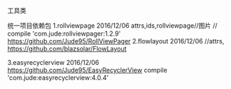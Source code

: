 工具类

统一项目依赖包
1.rollviewpage 2016/12/06   attrs,ids,rollviewpage//图片
                //    compile 'com.jude:rollviewpager:1.2.9'
                https://github.com/Jude95/RollViewPager
2.flowlayout  2016/12/06  //attrs,
              https://github.com/blazsolar/FlowLayout

3.easyrecyclerview 2016/12/06 https://github.com/Jude95/EasyRecyclerView
                   compile 'com.jude:easyrecyclerview:4.0.4'